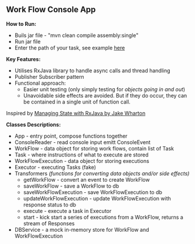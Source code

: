 ## Work Flow Console App

__How to Run:__  
* Buils jar file - "mvn clean compile assembly:single"  
* Run jar file  
* Enter the path of your task, see example [here](https://github.com/werdnakof/WorkFlowApp/blob/master/tasks/task2.json)

__Key Features:__
* Utilises RxJava library to handle async calls and thread handling
* Publisher Subscriber pattern
* Functional approach:
	* Easier unit testing (only simply testing for _objects going in and out_)
	* Unavoidable side effects are avoided. But if they do occur, they can be contained in a single unit of function call.

Inspired by [Managing State with RxJava by Jake Wharton](https://www.youtube.com/watch?v=0IKHxjkgop4)

__Classes Descriptions:__
* App - entry point, compose functions together
* ConsoleReader - read console input emitt ConsoleEvent 
* WorkFlow - data object for storing work flows, contain list of Task
* Task - where instructions of what to execute are stored
* WorkFlowExecution - data object for storing executions
* Executor - executing Tasks (fake)
* Transformers _(functions for converting data objects and/or side effects)_
	* getWorkFlow - convert an event to create WorkFlow
	* saveWorkFlow - save a WorkFlow to db
	* saveWorkFlowExecution - save WorkFlowExecution to db
	* updateWorkFlowExecution - update WorkFlowExecution with response status to db
	* execute - execute a task in Executor
	* start - kick start a series of executions from a WorkFlow, returns a stream of Responses
* DBService - a mock in-memory store for WorkFlow and WorkFlowExecution




<!--stackedit_data:
eyJoaXN0b3J5IjpbLTQ1MzcwMDM1MCwtMTU4MDM3MDc2OSwxND
M2MzM2NDQzXX0=
-->